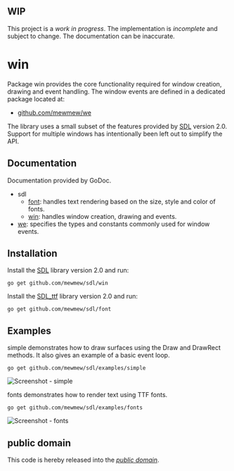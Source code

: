 WIP
---

This project is a *work in progress*. The implementation is *incomplete* and
subject to change. The documentation can be inaccurate.

win
===

Package win provides the core functionality required for window creation,
drawing and event handling. The window events are defined in a dedicated package
located at:

- [github.com/mewmew/we][]

The library uses a small subset of the features provided by [SDL][libsdl]
version 2.0. Support for multiple windows has intentionally been left out to
simplify the API.

[github.com/mewmew/we]: https://github.com/mewmew/we
[libsdl]: http://www.libsdl.org/

Documentation
-------------

Documentation provided by GoDoc.

- sdl
   - [font][sdl/font]: handles text rendering based on the size, style and color
   of fonts.
   - [win][sdl/win]: handles window creation, drawing and events.
- [we][]: specifies the types and constants commonly used for window events.

[sdl/font]: http://godoc.org/github.com/mewmew/sdl/font
[sdl/win]: http://godoc.org/github.com/mewmew/sdl/win
[we]: http://godoc.org/github.com/mewmew/we

Installation
------------

Install the [SDL][libsdl] library version 2.0 and run:

	go get github.com/mewmew/sdl/win

Install the [SDL_ttf][] library version 2.0 and run:

	go get github.com/mewmew/sdl/font

[SDL_ttf]: http://www.libsdl.org/projects/SDL_ttf/

Examples
--------

simple demonstrates how to draw surfaces using the Draw and DrawRect methods. It
also gives an example of a basic event loop.

	go get github.com/mewmew/sdl/examples/simple

![Screenshot - simple](https://raw.github.com/mewmew/sdl/master/examples/simple/simple.png)

fonts demonstrates how to render text using TTF fonts.

	go get github.com/mewmew/sdl/examples/fonts

![Screenshot - fonts](https://raw.github.com/mewmew/sdl/master/examples/fonts/fonts.png)

public domain
-------------

This code is hereby released into the *[public domain][]*.

[public domain]: https://creativecommons.org/publicdomain/zero/1.0/
